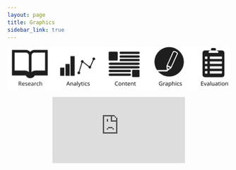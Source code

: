 ```yaml
---
layout: page
title: Graphics
sidebar_link: true
---
```


<html>
  <head>
    <script src="https://cdnjs.cloudflare.com/ajax/libs/Chart.js/2.5.0/Chart.min.js"></script> 
  </head>
  <body>  
  <canvas id="myChart" width="400" height="250"></canvas> 
 <script src="assets/js/script.js"></script>
    <p><img src="assets/images/Icons.svg"/></p>
<center><iframe src="https://public.tableau.com/views/CarbonFeeandDividend-CitizensClimateLobbyViz/CarbonFeeandDividendEffects?:embed=y&:display_count=yes&:toolbar=no" frameborder="0"></iframe></center>
</body>
</html>
